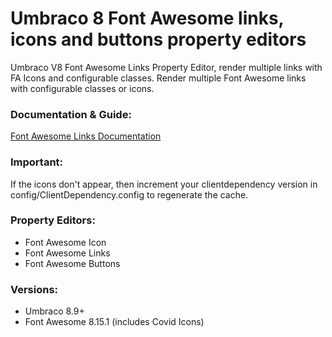 # Umbraco 8 Font Awesome links, icons and buttons property editors
Umbraco V8 Font Awesome Links Property Editor, render multiple links with FA Icons and configurable classes. Render multiple Font Awesome links with configurable classes or icons. 

### Documentation & Guide:

[Font Awesome Links Documentation](http://jacker.io/tutorials-articles/umbraco-font-awesome-extension-documentation-installation-and-usage-examples/)

### Important:

If the icons don't appear, then increment your clientdependency version in config/ClientDependency.config to regenerate the cache.

### Property Editors:

- Font Awesome Icon  
- Font Awesome Links 
- Font Awesome Buttons


### Versions:

- Umbraco 8.9+
- Font Awesome 8.15.1 (includes Covid Icons)
